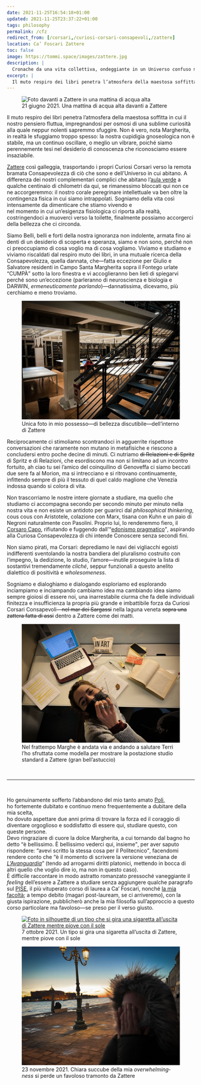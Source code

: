 ```yaml
---
date: 2021-11-25T16:54:18+01:00
updated: 2021-11-25T23:37:22+01:00
tags: philosophy
permalink: /cfz
redirect_from: [/corsari,/curiosi-corsari-consapevoli,/zattere]
location: Ca’ Foscari Zattere
toc: false
image: https://tommi.space/images/zattere.jpg
description: |
  Cronache da una vita collettiva, ondeggiante in un Universo confuso ma magico.
excerpt: |
  Il muto respiro dei libri penetra l’atmosfera della maestosa soffitta in cui il nostro pensiero fluttua, impregnandosi per osmosi di una sublime curiosità alla quale neppur nolenti sapremmo sfuggire. Non è vero, nota Margherita, in realtà le sfuggiamo troppo spesso: la nostra cupidigia gnoseologica non è stabile, ma un continuo oscillare, o meglio un vibrare, poiché siamo perennemente tesi nel desiderio di conoscenza che riconosciamo essere insaziabile.
---
```

<figure><picture>
  <img src='{{ page.image }}' alt='Foto davanti a Zattere in una mattina di acqua alta'>
  <figcaption>21 giugno 2021. Una mattina di acqua alta davanti a Zattere</figcaption>
</picture></figure>

Il muto respiro dei libri penetra l’atmosfera della maestosa soffitta in cui il nostro pensiero fluttua, impregnandosi per osmosi di una sublime curiosità alla quale neppur nolenti sapremmo sfuggire. Non è vero, nota Margherita, in realtà le sfuggiamo troppo spesso: la nostra cupidigia gnoseologica non è stabile, ma un continuo oscillare, o meglio un vibrare, poiché siamo perennemente tesi nel desiderio di conoscenza che riconosciamo essere insaziabile.

[Zattere] così galleggia, trasportando i propri Curiosi Corsari verso la remota bramata Consapevolezza di ciò che sono e dell’Universo in cui abitano. A differenza dei nostri complementari complici che abitano l’[aula verde] a qualche centinaio di chilometri da qui, se rimanessimo bloccati qui non ce ne accorgeremmo: il nostro corale peregrinare intellettuale va ben oltre la contingenza fisica in cui siamo intrappolati. Sogniamo della vita così intensamente da dimenticare che stiamo vivendo e  
nel momento in cui un’esigenza fisiologica ci riporta alla realtà, costringendoci a muoverci verso la toilette, finalmente possiamo accorgerci della bellezza che ci circonda.

Siamo Belli, belli e forti della nostra ignoranza non indolente, armata fino ai denti di un desiderio di scoperta e speranza, siamo e non sono, perché non ci preoccupiamo di cosa voglio ma di cosa vogliamo. Viviamo e studiamo e viviamo riscaldati dal respiro muto dei libri, in una mutuale ricerca della Consapevolezza, quella dannata, che—fatta eccezione per Giulio e Salvatore residenti in Campo Santa Margherita sopra il Fontego urlate <q>CUMPÀ</q> sotto la loro finestra e vi accoglieranno ben lieti di spiegarvi perché sono un’eccezione (parleranno di neuroscienza e biologia e DARWIN, *ermeneuticamente parlando*)—dannatissima, dicevamo, più cerchiamo e meno troviamo.

<figure><picture>
  <img src='/images/zattere-in.jpg' alt='Foto all’interno di Zattere'>
  <figcaption>Unica foto in mio possesso—di bellezza discutibile—dell’interno di Zattere</figcaption>
</picture></figure>

Reciprocamente ci stimoliamo scontrandoci in agguerrite rispettose conversazioni che raramente non mutano in metafisiche e riescono a concludersi entro poche decine di minuti. Ci nutriamo ~~di Relazioni e di Spritz~~ di Spritz e di Relazioni, che esordiscono ma non si limitano ad un incontro fortuito, ah ciao tu sei l’amico del coinquilino di Genoveffa ci siamo beccati due sere fa al Morion, ma si intrecciano e si ritrovano continuamente, infittendo sempre di più il tessuto di quel caldo maglione che Venezia indossa quando si colora di vita.

Non trascorriamo le nostre intere giornate a studiare, ma quello che studiamo ci accompagna secondo per secondo minuto per minuto nella nostra vita e non esiste un antidoto per guarirci dal *philosophical thinkering*, cous cous con Aristotele, colazione con Marx, tisana con Kuhn e un paio di Negroni naturalmente con Pasolini. Proprio lui, lo renderemmo fiero, il [Corsaro Capo](https://it.wikipedia.org/wiki/Scritti_Corsari '“Scritti Corsari„ su Wikipedia'), rifiutando e fuggendo dall’<q><a href='https://open.spotify.com/playlist/3899lrB2INxyfb6Tjv5bH7?si=9b58a88c787d4973' target='_blank' title='“Edonismo pragmatico„ su Spotify'>edonismo pragmatico</a></q>, aspirando alla Curiosa Consapevolezza di chi intende Conoscere senza secondi fini.

Non siamo pirati, ma Corsari: deprediamo le navi dei vigliacchi egoisti indifferenti sventolando la nostra bandiera del pluralismo costruito con l’impegno, la dedizione, lo studio, l’amore—inutile proseguire la lista di sostantivi tremendamente <i lang='fr'>cliché</i>, seppur funzionali a questo anelito dialettico di positività e <i lang='en'>wholesomeness</i>.

Sogniamo e dialoghiamo e dialogando esploriamo ed esplorando inciampiamo e inciampando cambiamo idea ma cambiando idea siamo sempre gioiosi di essere noi, una inarrestabile ciurma che fa delle individuali finitezza e insufficienza la propria più grande e imbattibile forza da Curiosi Corsari Consapevoli—~~nel mar dei Sargassi~~ nella laguna veneta ~~sopra una zattera fatta di assi~~ dentro a Zattere come dei matti.

<figure><picture>
  <img src='/images/zattere-terri.jpg' alt='Una foto di Terri che sorride dalla sua postazione di studio a Zattere' title='Terri nella sua favolosa postazione di studio a Zattere'>
  <figcaption>Nel frattempo Marghe è andata via e andando a salutare Terri l’ho sfruttata come modella per mostrare la postazione studio standard a Zattere (gran bell’astuccio)</figcaption>
</picture></figure>

<br>

---

<br>

Ho genuinamente sofferto l’abbandono del mio tanto amato [Poli],  
ho fortemente dubitato e continuo meno frequentemente a dubitare della mia scelta,  
ho dovuto aspettare due anni prima di trovare la forza ed il coraggio di diventare orgoglioso e soddisfatto di essere qui, studiare questo, con queste persone.  
Devo ringraziare di cuore la dolce Margherita, a cui tornando dal bagno ho detto <q>è bellissimo. È bellissimo vederci qui, insieme</q>, per aver saputo rispondere: <q>avevi scritto la stessa cosa per il Politecnico</q>, facendomi rendere conto che <q>è il momento di scrivere la versione veneziana de <cite><a href='/avanguardia' target='_blank' title='L’Avanguardia'>L’Avanguardia</a></cite></q> (tendo ad arrogarmi diritti platonici, mettendo in bocca di altri quello che voglio dire io, ma non in questo caso).  
È difficile raccontare in modo astratto romanzato pressoché vaneggiante il *feeling* dell’essere a Zattere a studiare senza aggiungere qualche paragrafo sul [PISE], il più vituperato corso di laurea a Ca’ Foscari, nonché [la mia facoltà](/ora#studiando 'Quello che sto studiando ora'); a tempo debito (magari post-lauream, se ci arriveremo), con la giusta ispirazione, pubblicherò anche la mia filosofia sull’approccio a questo corso particolare ma favoloso—se preso per il verso giusto.

<figure><picture>
  <a href='https://tmi.pics/p/tommi/351702549995808759' target='_blank' title='Guarda su TMI Pics'><img src='https://tmi.pics/storage/m/_v2/342068457308819456/2a69c66ec-4b94d5/UnsmKc4snKlI/nZpQcBfpcBGGnS0349Xkz364QQpxC7AbC2M1ouT0.jpg' alt='Foto in silhouette di un tipo che si gira una sigaretta all’uscita di Zattere mentre piove con il sole'></a>
  <figcaption>7 ottobre 2021. Un tipo si gira una sigaretta all’uscita di Zattere, mentre piove con il sole</figcaption>
</picture></figure>

<figure><picture>
  <img src='/images/zattere-chiara.jpg' alt='Foto i Chiara che si copre gli occhi con lo sfondo di un tramonto a Zattere'>
  <figcaption>23 novembre 2021. Chiara succube della mia <i lang='en'>overwhelmingness</i> si perde un favoloso tramonto da Zattere</figcaption>
</picture></figure>

[Zattere]: https://www.unive.it/cfz 'Ca’ Foscari Zattere - Cultural Flow Zone'
[aula verde]: /avanguardia 'L’Avanguardia'
[Poli]: https://polito.it 'Politecnico di Torino'
[PISE]: https://unive.it/pise 'Philosophy, International Studies and Economics - Ca’ Foscari'
